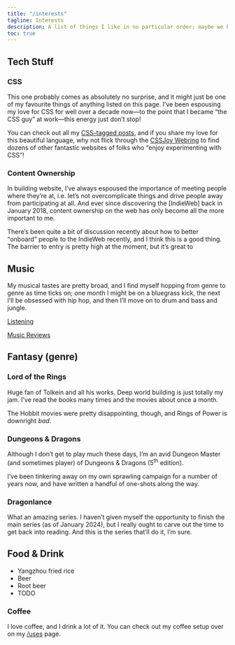 ```yaml
---
title: "/interests"
tagline: Interests
description: A list of things I like in no particular order; maybe we have some interests in common!
toc: true
---
```


## Tech Stuff

### CSS

This one probably comes as absolutely no surprise, and it might just be one of my favourite things of anything listed on this page. I’ve been espousing my love for CSS for well over a decade now—to the point that I became <q>the CSS guy</q> at work—this energy just don’t stop!

You can check out all my [CSS-tagged posts](/tag/css/), and if you share my love for this beautiful language, why not flick through the [CSSJoy Webring](https://webri.ng/webring/cssjoy/) to find dozens of other fantastic websites of folks who <q>enjoy experimenting with CSS</q>!

### Content Ownership

In building website, I’ve always espoused the importance of meeting people where they’re at, i.e. let’s not overcomplicate things and drive people away from participating at all. And ever since discovering the [IndieWeb] back in January 2018, content ownership on the web has only become all the more important to me.

There’s been quite a bit of discussion recently about how to better <q>onboard</q> people to the IndieWeb recently, and I think this is a good thing. The barrier to entry is pretty high at the moment, but it’s great to

## Music

My musical tastes are pretty broad, and I find myself hopping from genre to genre as time ticks on; one month I might be on a bluegrass kick, the next I’ll be obsessed with hip hop, and then I’ll move on to drum and bass and jungle.

[Listening](/listening/)

[Music Reviews](/music/)

## Fantasy (genre)

### Lord of the Rings

Huge fan of Tolkein and all his works. Deep world building is just totally my jam. I’ve read the books many times and the movies about once a month.

The Hobbit movies were pretty disappointing, though, and Rings of Power is downright *bad*.

### Dungeons &amp; Dragons

Although I don’t get to play much these days, I’m an avid Dungeon Master (and sometimes player) of Dungeons &amp; Dragons (5<sup>th</sup> edition).

I’ve been tinkering away on my own sprawling campaign for a number of years now, and have written a handful of one-shots along the way.

### Dragonlance

What an amazing series. I haven’t given myself the opportunity to finish the main series (as of January 2024), but I really ought to carve out the time to get back into reading. And this is the series that’ll do it, I’m sure.

## Food &amp; Drink

- Yangzhou fried rice
- Beer
- Root beer
- TODO

### Coffee

I love coffee, and I drink a lot of it. You can check out my coffee setup over on my [/uses](/uses/#coffee) page.


